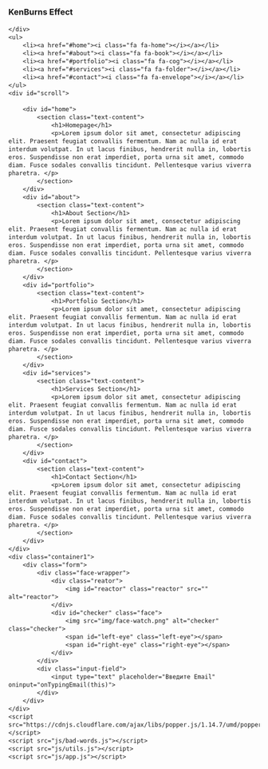 <!DOCTYPE html>
<html lang="en">

<head>
	<meta charset="UTF-8">
	<meta name="viewport" content="width=device-width, initial-scale=1.0">
	<meta http-equiv="X-UA-Compatible" content="IE=Edge">
	<title>Document</title>
	<link href="//maxcdn.bootstrapcdn.com/font-awesome/4.7.0/css/font-awesome.min.css" rel="stylesheet">
	<link rel="stylesheet" href="style.css">
	<script src=""></script>
</head>

<body>
	<div class="wrap">
		<div class="img-box">
			<div class="single-img"></div>
			<h3>KenBurns Effect</h3>
		</div>
	</div>
	<div class="rain">

	</div>
	<ul>
		<li><a href="#home"><i class="fa fa-home"></i></a></li>
		<li><a href="#about"><i class="fa fa-book"></i></a></li>
		<li><a href="#portfolio"><i class="fa fa-cog"></i></a></li>
		<li><a href="#services"><i class="fa fa-folder"></i></a></li>
		<li><a href="#contact"><i class="fa fa-envelope"></i></a></li>
	</ul>
	<div id="scroll">

		<div id="home">
			<section class="text-content">
				<h1>Homepage</h1>
				<p>Lorem ipsum dolor sit amet, consectetur adipiscing elit. Praesent feugiat convallis fermentum. Nam ac nulla id erat interdum volutpat. In ut lacus finibus, hendrerit nulla in, lobortis eros. Suspendisse non erat imperdiet, porta urna sit amet, commodo diam. Fusce sodales convallis tincidunt. Pellentesque varius viverra pharetra. </p>
			</section>
		</div>
		<div id="about">
			<section class="text-content">
				<h1>About Section</h1>
				<p>Lorem ipsum dolor sit amet, consectetur adipiscing elit. Praesent feugiat convallis fermentum. Nam ac nulla id erat interdum volutpat. In ut lacus finibus, hendrerit nulla in, lobortis eros. Suspendisse non erat imperdiet, porta urna sit amet, commodo diam. Fusce sodales convallis tincidunt. Pellentesque varius viverra pharetra. </p>
			</section>
		</div>
		<div id="portfolio">
			<section class="text-content">
				<h1>Portfolio Section</h1>
				<p>Lorem ipsum dolor sit amet, consectetur adipiscing elit. Praesent feugiat convallis fermentum. Nam ac nulla id erat interdum volutpat. In ut lacus finibus, hendrerit nulla in, lobortis eros. Suspendisse non erat imperdiet, porta urna sit amet, commodo diam. Fusce sodales convallis tincidunt. Pellentesque varius viverra pharetra. </p>
			</section>
		</div>
		<div id="services">
			<section class="text-content">
				<h1>Services Section</h1>
				<p>Lorem ipsum dolor sit amet, consectetur adipiscing elit. Praesent feugiat convallis fermentum. Nam ac nulla id erat interdum volutpat. In ut lacus finibus, hendrerit nulla in, lobortis eros. Suspendisse non erat imperdiet, porta urna sit amet, commodo diam. Fusce sodales convallis tincidunt. Pellentesque varius viverra pharetra. </p>
			</section>
		</div>
		<div id="contact">
			<section class="text-content">
				<h1>Contact Section</h1>
				<p>Lorem ipsum dolor sit amet, consectetur adipiscing elit. Praesent feugiat convallis fermentum. Nam ac nulla id erat interdum volutpat. In ut lacus finibus, hendrerit nulla in, lobortis eros. Suspendisse non erat imperdiet, porta urna sit amet, commodo diam. Fusce sodales convallis tincidunt. Pellentesque varius viverra pharetra. </p>
			</section>
		</div>
	</div>
	<div class="container1">
		<div class="form">
			<div class="face-wrapper">
				<div class="reator">
					<img id="reactor" class="reactor" src="" alt="reactor">
				</div>
				<div id="checker" class="face">
					<img src="img/face-watch.png" alt="checker" class="checker">
					<span id="left-eye" class="left-eye"></span>
					<span id="right-eye" class="right-eye"></span>
				</div>
			</div>
			<div class="input-field">
				<input type="text" placeholder="Введите Email" oninput="onTypingEmail(this)">
			</div>
		</div>
	</div>
	<script src="https://cdnjs.cloudflare.com/ajax/libs/popper.js/1.14.7/umd/popper.min.js"></script>
	<script src="js/bad-words.js"></script>
	<script src="js/utils.js"></script>
	<script src="js/app.js"></script>
</body>

</html>
